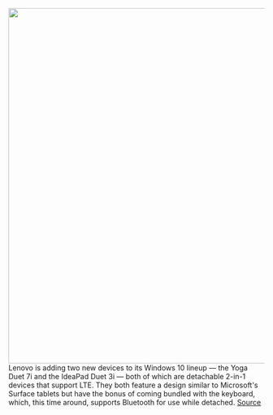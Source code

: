<img src='https://cdn.vox-cdn.com/uploads/chorus_asset/file/11490453/a-01.0.png' width='700px' /><br/>
Lenovo is adding two new devices to its Windows 10 lineup — the Yoga Duet 7i and the IdeaPad Duet 3i — both of which are detachable 2-in-1 devices that support LTE. They both feature a design similar to Microsoft's Surface tablets but have the bonus of coming bundled with the keyboard, which, this time around, supports Bluetooth for use while detached.
<a href='https://www.theverge.com/circuitbreaker/2020/5/26/21270506/lenovo-tablets-yoga-duet-7i-ideapad-duet-3i-features-specs-price'> Source <a/>